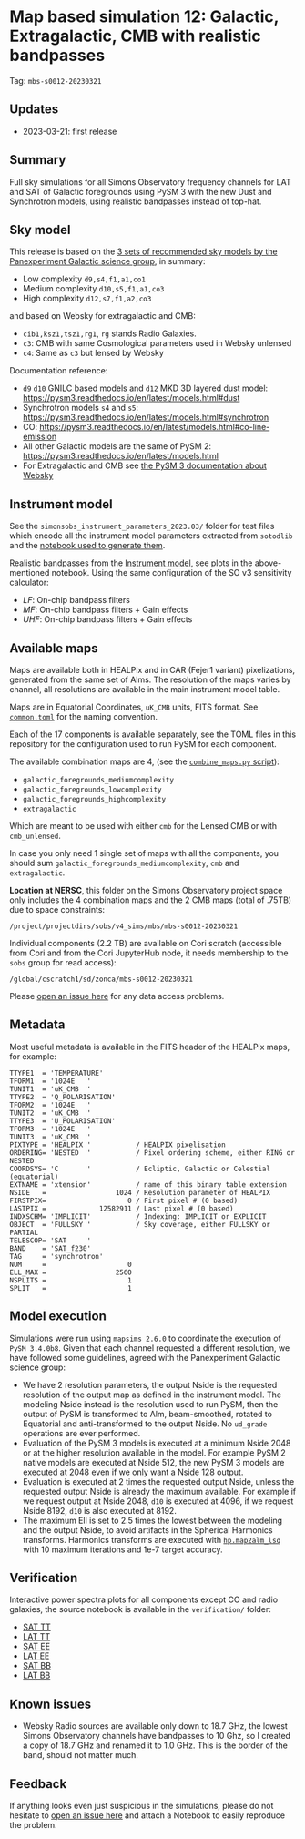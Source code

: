 # Map based simulation 12: Galactic, Extragalactic, CMB with realistic bandpasses

Tag: `mbs-s0012-20230321`

## Updates

* 2023-03-21: first release

## Summary

Full sky simulations for all Simons Observatory frequency channels for LAT and SAT of Galactic foregrounds using PySM 3 with the new Dust and Synchrotron models, using realistic bandpasses instead of top-hat.

## Sky model

This release is based on the [3 sets of recommended sky models by the Panexperiment Galactic science group](https://galsci.github.io/blog/2022/common-fiducial-sky/), in summary:

* Low complexity `d9,s4,f1,a1,co1`
* Medium complexity `d10,s5,f1,a1,co3`
* High complexity `d12,s7,f1,a2,co3`

and based on Websky for extragalactic and CMB:

* `cib1,ksz1,tsz1,rg1`, `rg` stands Radio Galaxies.
* `c3`: CMB with same Cosmological parameters used in Websky unlensed
* `c4`: Same as `c3` but lensed by Websky

Documentation reference:

* `d9` `d10` GNILC based models and `d12` MKD 3D layered dust model: https://pysm3.readthedocs.io/en/latest/models.html#dust
* Synchrotron models `s4` and `s5`: https://pysm3.readthedocs.io/en/latest/models.html#synchrotron
* CO: https://pysm3.readthedocs.io/en/latest/models.html#co-line-emission
* All other Galactic models are the same of PySM 2: https://pysm3.readthedocs.io/en/latest/models.html
* For Extragalactic and CMB see [the PySM 3 documentation about Websky](https://pysm3.readthedocs.io/en/latest/websky.html#websky)

## Instrument model

See the `simonsobs_instrument_parameters_2023.03/` folder for test files which encode all the instrument model parameters extracted from `sotodlib` and the [notebook used to generate them](simonsobs_instrument_parameters_2023.03/extract_so_instrument_parameters.ipynb).

Realistic bandpasses from the [Instrument model](https://github.com/simonsobs/instrument_model/tree/master/instrument_hardware/modeled_bandpasses), see plots in the above-mentioned notebook.
Using the same configuration of the SO v3 sensitivity calculator:

* *LF*: On-chip bandpass filters
* *MF*: On-chip bandpass filters + Gain effects
* *UHF*: On-chip bandpass filters + Gain effects

## Available maps

Maps are available both in HEALPix and in CAR (Fejer1 variant) pixelizations, generated from the same set of Alms. The resolution of the maps varies by channel, all resolutions are available in the main instrument model table.

Maps are in Equatorial Coordinates, `uK_CMB` units, FITS format.
See [`common.toml`](common.toml) for the naming convention.

Each of the 17 components is available separately, see the TOML files in this repository for the configuration used to run PySM for each component.

The available combination maps are 4, (see the [`combine_maps.py` script](combine_maps.py)):

* `galactic_foregrounds_mediumcomplexity`
* `galactic_foregrounds_lowcomplexity`
* `galactic_foregrounds_highcomplexity`
* `extragalactic`

Which are meant to be used with either `cmb` for the Lensed CMB or with `cmb_unlensed`.

In case you only need 1 single set of maps with all the components, you should sum `galactic_foregrounds_mediumcomplexity`, `cmb` and `extragalactic`.

**Location at NERSC**, this folder on the Simons Observatory project space only includes the 4 combination maps and the 2 CMB maps (total of .75TB) due to space constraints:

    /project/projectdirs/sobs/v4_sims/mbs/mbs-s0012-20230321

Individual components (2.2 TB) are available on Cori scratch (accessible from Cori and from the Cori JupyterHub node, it needs membership to the `sobs` group for read access):

    /global/cscratch1/sd/zonca/mbs-s0012-20230321

Please [open an issue here](https://github.com/galsci/pysm/issues/new) for any data access problems.

## Metadata

Most useful metadata is available in the FITS header of the HEALPix maps, for example:

```
TTYPE1  = 'TEMPERATURE'                                                         
TFORM1  = '1024E   '                                                            
TUNIT1  = 'uK_CMB  '                                                            
TTYPE2  = 'Q_POLARISATION'                                                      
TFORM2  = '1024E   '                                                            
TUNIT2  = 'uK_CMB  '                                                            
TTYPE3  = 'U_POLARISATION'                                                      
TFORM3  = '1024E   '                                                            
TUNIT3  = 'uK_CMB  '                                                            
PIXTYPE = 'HEALPIX '           / HEALPIX pixelisation                           
ORDERING= 'NESTED  '           / Pixel ordering scheme, either RING or NESTED   
COORDSYS= 'C       '           / Ecliptic, Galactic or Celestial (equatorial)   
EXTNAME = 'xtension'           / name of this binary table extension            
NSIDE   =                 1024 / Resolution parameter of HEALPIX                
FIRSTPIX=                    0 / First pixel # (0 based)                        
LASTPIX =             12582911 / Last pixel # (0 based)                         
INDXSCHM= 'IMPLICIT'           / Indexing: IMPLICIT or EXPLICIT                 
OBJECT  = 'FULLSKY '           / Sky coverage, either FULLSKY or PARTIAL        
TELESCOP= 'SAT     '                                                            
BAND    = 'SAT_f230'                                                            
TAG     = 'synchrotron'                                                         
NUM     =                    0                                                  
ELL_MAX =                 2560                                                  
NSPLITS =                    1                                                  
SPLIT   =                    1                                                  
```

## Model execution

Simulations were run using `mapsims 2.6.0` to coordinate the execution of `PySM 3.4.0b8`.
Given that each channel requested a different resolution, we have followed some guidelines, agreed with the Panexperiment Galactic science group:

* We have 2 resolution parameters, the output Nside is the requested resolution of the output map as defined in the instrument model. The modeling Nside instead is the resolution used to run PySM, then the output of PySM is transformed to Alm, beam-smoothed, rotated to Equatorial and anti-transformed to the output Nside. No `ud_grade` operations are ever performed.
* Evaluation of the PySM 3 models is executed at a minimum Nside 2048 or at the higher resolution available in the model. For example PySM 2 native models are executed at Nside 512, the new PySM 3 models are executed at 2048 even if we only want a Nside 128 output.
* Evaluation is executed at 2 times the requested output Nside, unless the requested output Nside is already the maximum available. For example if we request output at Nside 2048, `d10` is executed at 4096, if we request Nside 8192, `d10` is also executed at 8192.
* The maximum Ell is set to 2.5 times the lowest between the modeling and the output Nside, to avoid artifacts in the Spherical Harmonics transforms. Harmonics transforms are executed with [`hp.map2alm_lsq`](https://healpy.readthedocs.io/en/latest/generated/healpy.sphtfunc.map2alm_lsq.html) with 10 maximum iterations and 1e-7 target accuracy.

## Verification

Interactive power spectra plots for all components except CO and radio galaxies, the source notebook is available in the `verification/` folder:

* [SAT TT](https://nbviewer.org/gist/zonca/3645fe8042c7d913213f3dbd647be0d5)
* [LAT TT](https://nbviewer.org/gist/zonca/7026e5f4fd9ef304a89f1c171e43f2ce)
* [SAT EE](https://nbviewer.org/gist/zonca/612defba6ad8d4137781661cda110bd9)
* [LAT EE](https://nbviewer.org/gist/zonca/242527ea6bc1bc67085a7f2ae480e2df)
* [SAT BB](https://nbviewer.org/gist/zonca/c08d6bcdd5b920b459eac77256c1d36b)
* [LAT BB](https://nbviewer.org/gist/zonca/e9f3eebb8304583f9874cd61da95aeed)

## Known issues

* Websky Radio sources are available only down to 18.7 GHz, the lowest Simons Observatory channels have bandpasses to 10 Ghz, so I created a copy of 18.7 GHz and renamed it to 1.0 GHz. This is the border of the band, should not matter much.

## Feedback

If anything looks even just suspicious in the simulations, please do not hesitate to [open an issue here](https://github.com/galsci/pysm/issues/new) and attach a Notebook to easily reproduce the problem.
